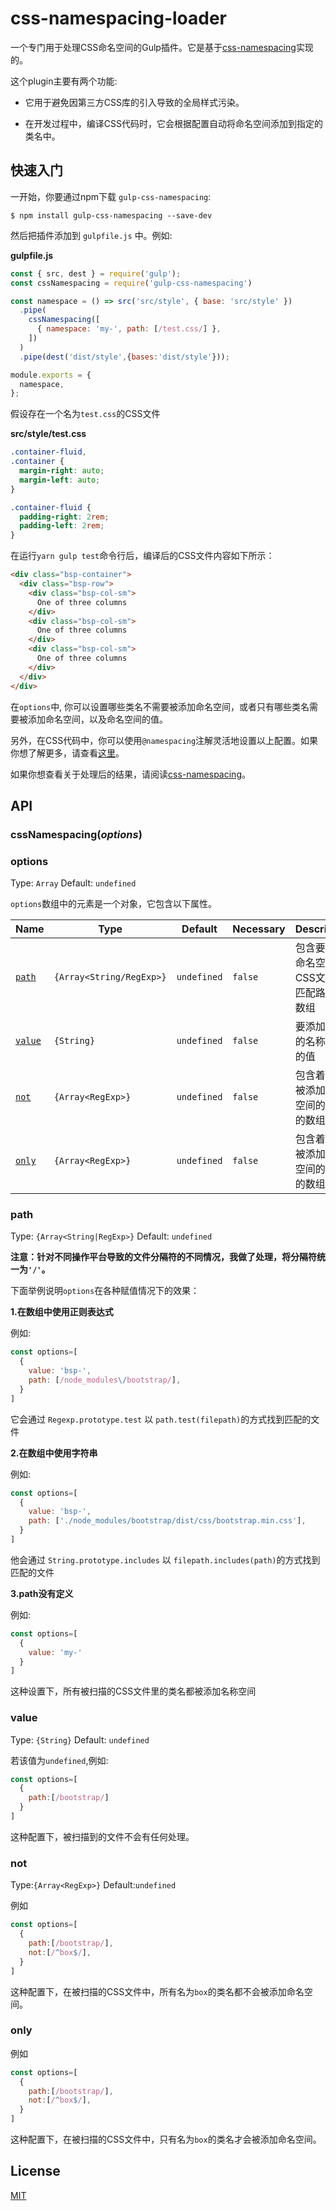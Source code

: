 # css-namespacing-loader

一个专门用于处理CSS命名空间的Gulp插件。它是基于[css-namespacing](https://www.npmjs.com/package/css-namespacing)实现的。

这个plugin主要有两个功能:

- 它用于避免因第三方CSS库的引入导致的全局样式污染。

- 在开发过程中，编译CSS代码时，它会根据配置自动将命名空间添加到指定的类名中。

## 快速入门

一开始，你要通过npm下载 `gulp-css-namespacing`:

```console
$ npm install gulp-css-namespacing --save-dev
```

然后把插件添加到 `gulpfile.js` 中。例如:

**gulpfile.js**

```js
const { src, dest } = require('gulp');
const cssNamespacing = require('gulp-css-namespacing')

const namespace = () => src('src/style', { base: 'src/style' })
  .pipe(
    cssNamespacing([
      { namespace: 'my-', path: [/test.css/] },
    ])
  )
  .pipe(dest('dist/style',{bases:'dist/style'}));

module.exports = {
  namespace,
};
```

假设存在一个名为`test.css`的CSS文件

**src/style/test.css**
```css
.container-fluid,
.container {
  margin-right: auto;
  margin-left: auto;
}

.container-fluid {
  padding-right: 2rem;
  padding-left: 2rem;
}
```

在运行`yarn gulp test`命令行后，编译后的CSS文件内容如下所示：

```html
<div class="bsp-container">
  <div class="bsp-row">
    <div class="bsp-col-sm">
      One of three columns
    </div>
    <div class="bsp-col-sm">
      One of three columns
    </div>
    <div class="bsp-col-sm">
      One of three columns
    </div>
  </div>
</div>
```

在`options`中, 你可以设置哪些类名不需要被添加命名空间，或者只有哪些类名需要被添加命名空间，以及命名空间的值。

另外，在CSS代码中，你可以使用`@namespacing`注解灵活地设置以上配置。如果你想了解更多，请查看[这里](https://github.com/Hitotsubashi/css-namespacing#atrulenamespacing)。

如果你想查看关于处理后的结果，请阅读[css-namespacing](https://github.com/Hitotsubashi/css-namespacing)。

## API

### **cssNamespacing(*options*)**
### options

Type: `Array`
Default: `undefined`

`options`数组中的元素是一个对象，它包含以下属性。

|Name|Type|Default|Necessary|Description|
|----|----|-------|-----------|---------|
|[`path`](#path)|`{Array<String/RegExp>}`|`undefined`|`false`|包含要添加命名空间的CSS文件的匹配路径的数组|
|[`value`](#value)|`{String}`|`undefined`|`false`|要添加前缀的名称空间的值|
|[`not`](#not)|`{Array<RegExp>}`|`undefined`|`false`|包含着不会被添加命名空间的类名的数组|
|[`only`](#only)|`{Array<RegExp>}`|`undefined`|`false`|包含着只会被添加命名空间的类名的数组|
### path

Type: `{Array<String|RegExp>}`
Default: `undefined`

**注意：针对不同操作平台导致的文件分隔符的不同情况，我做了处理，将分隔符统一为`'/'`。**

下面举例说明`options`在各种赋值情况下的效果：

**1.在数组中使用正则表达式**

例如:

```js
const options=[
  { 
    value: 'bsp-', 
    path: [/node_modules\/bootstrap/],
  }
]
```

它会通过 `Regexp.prototype.test` 以 `path.test(filepath)`的方式找到匹配的文件

**2.在数组中使用字符串**

例如:

```js
const options=[
  { 
    value: 'bsp-', 
    path: ['./node_modules/bootstrap/dist/css/bootstrap.min.css'],
  }
]
```
他会通过 `String.prototype.includes` 以 `filepath.includes(path)`的方式找到匹配的文件

**3.path没有定义**

例如:
```js
const options=[
  { 
    value: 'my-' 
  }
]
```
这种设置下，所有被扫描的CSS文件里的类名都被添加名称空间

### value

Type: `{String}`
Default: `undefined`

若该值为`undefined`,例如:

```js
const options=[
  { 
    path:[/bootstrap/] 
  }
]
```

这种配置下，被扫描到的文件不会有任何处理。
### not

Type:`{Array<RegExp>}`
Default:`undefined`

例如

```js
const options=[
  {
    path:[/bootstrap/], 
    not:[/^box$/],
  }
]
```
这种配置下，在被扫描的CSS文件中，所有名为`box`的类名都不会被添加命名空间。

### only

例如

```js
const options=[
  { 
    path:[/bootstrap/],
    not:[/^box$/],
  }
]
```
这种配置下，在被扫描的CSS文件中，只有名为`box`的类名才会被添加命名空间。
## License

[MIT](./LICENSE)